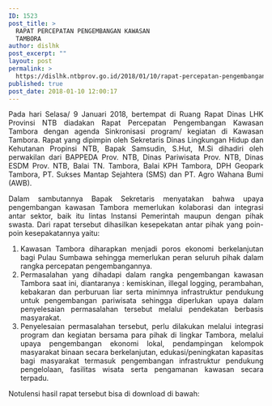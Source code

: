 ```yaml
---
ID: 1523
post_title: >
  RAPAT PERCEPATAN PENGEMBANGAN KAWASAN
  TAMBORA
author: dislhk
post_excerpt: ""
layout: post
permalink: >
  https://dislhk.ntbprov.go.id/2018/01/10/rapat-percepatan-pengembangan-kawasan-tambora/
published: true
post_date: 2018-01-10 12:00:17
---
```

<p style="text-align: justify;">Pada hari Selasa/ 9 Januari 2018, bertempat di Ruang Rapat Dinas LHK Provinsi NTB diadakan Rapat Percepatan Pengembangan Kawasan Tambora dengan agenda Sinkronisasi program/ kegiatan di Kawasan Tambora. Rapat yang dipimpin oleh Sekretaris Dinas Lingkungan Hidup dan Kehutanan Propinsi NTB, Bapak Samsudin, S.Hut, M.Si dihadiri oleh perwakilan dari BAPPEDA Prov. NTB, Dinas Pariwisata Prov. NTB, Dinas ESDM Prov. NTB, Balai TN. Tambora, Balai KPH Tambora, DPH Geopark Tambora, PT. Sukses Mantap Sejahtera (SMS) dan PT. Agro Wahana Bumi (AWB).</p>
<p style="text-align: justify;">Dalam sambutannya Bapak Sekretaris menyatakan bahwa upaya pengembangan kawasan Tambora memerlukan kolaborasi dan integrasi antar sektor, baik itu lintas Instansi Pemerintah maupun dengan pihak swasta. Dari rapat tersebut dihasilkan kesepekatan antar pihak yang poin-poin kesepakatannya yaitu:</p>

<ol style="text-align: justify;">
 	<li>Kawasan Tambora diharapkan menjadi poros ekonomi berkelanjutan bagi Pulau Sumbawa sehingga memerlukan peran seluruh pihak dalam rangka percepatan pengembangannya.</li>
 	<li>Permasalahan yang dihadapi dalam rangka pengembangan kawasan Tambora saat ini, diantaranya : kemiskinan, illegal logging, perambahan, kebakaran dan perburuan liar serta minimnya infrastruktur pendukung untuk pengembangan pariwisata sehingga diperlukan upaya dalam penyelesaian permasalahan tersebut melalui pendekatan berbasis masyarakat.</li>
 	<li>Penyelesaian permasalahan tersebut, perlu dilakukan melalui integrasi program dan kegiatan bersama para pihak di lingkar Tambora, melalui upaya pengembangan ekonomi lokal, pendampingan kelompok masyarakat binaan secara berkelanjutan, edukasi/peningkatan kapasitas bagi masyarakat termasuk pengembangan infrastruktur pendukung pengelolaan, fasilitas wisata serta pengamanan kawasan secara terpadu.</li>
</ol>
Notulensi hasil rapat tersebut bisa di download di bawah: